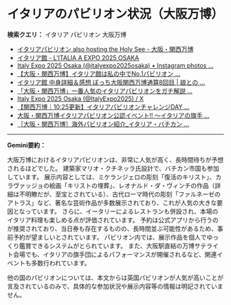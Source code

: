 # イタリアのパビリオン状況（大阪万博）

**検索クエリ：** イタリア パビリオン 大阪万博

- [イタリアパビリオン also hosting the Holy See - 大阪・関西万博](https://www.expo2025.or.jp/official-participant/italy/)
- [イタリア館 - L'ITALIA A EXPO 2025 OSAKA](https://www.italyexpo2025osaka.it/ja/itariaguan)
- [Italy Expo 2025 Osaka (@italyexpo2025osaka) • Instagram photos ...](https://www.instagram.com/italyexpo2025osaka/?hl=ja)
- [【大阪・関西万博】イタリア館は私の中でNo.1パビリオン ...](https://yukonosuke.com/entry/osaka_banpaku_italy)
- [イタリア館 中身詳細＆感想 ぼっち大阪関西万博通算8回目 | 娘との ...](https://ameblo.jp/wakochi0316/entry-12905719318.html)
- [「大阪・関西万博」一番人気のイタリアパビリオンをガチ解説 ...](https://lovewalker.jp/elem/000/004/268/4268276/)
- [Italy Expo 2025 Osaka (@ItalyExpo2025) / X](https://x.com/italyexpo2025)
- [【関西万博｜10:25更新】イタリアパビリオンチャレンジDAY ...](https://ameblo.jp/cocoti-yoi-kurashi/entry-12930983245.html)
- [大阪・関西万博イタリアパビリオン公認イベント!! ～イタリアの旗手 ...](https://prtimes.jp/main/html/rd/p/000000010.000099144.html)
- [［大阪・関西万博］海外パビリオン紹介_イタリア・バチカン ...](https://mag.tecture.jp/culture/20250604-128331/)


---

**Gemini要約：**

大阪万博におけるイタリアパビリオンは、非常に人気が高く、長時間待ちが予想されるほどでした。  建築家マリオ・クチネッラ氏設計で、バチカン市国も参加しています。  展示内容としては、ミケランジェロの彫刻「復活のキリスト」、カラヴァッジョの絵画「キリストの埋葬」、レオナルド・ダ・ヴィンチの作品（詳細は不明瞭だが、至宝とされている）、古代ローマ時代の彫刻「ファルネーゼのアトラス」など、著名な芸術作品が多数展示されており、これが人気の大きな要因となっています。  さらに、イータリーによるレストランも併設され、本場のイタリア料理も楽しめる点が評価されています。  予約は公式アプリから行うのが推奨されており、当日券も存在するものの、長時間並ぶ可能性があるため、事前予約が望ましいとされています。  パビリオン内では、展示作品を個人でゆっくり鑑賞できるシステムがとられています。  また、大阪駅直結の万博サテライト会場でも、イタリアの旗手団によるパフォーマンスが開催されるなど、関連イベントも多数行われています。

他の国のパビリオンについては、本文からは英国パビリオンが人気が高いことが言及されているのみで、具体的な参加状況や展示内容等の情報は明記されていません。

